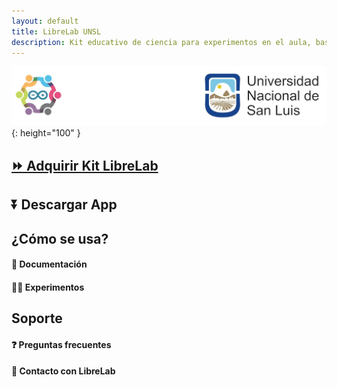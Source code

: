 ```yaml
---
layout: default
title: LibreLab UNSL
description: Kit educativo de ciencia para experimentos en el aula, basado en Arduino.
---
```


![asd](/assets/img/logo.png){: height="100" }

## [⏩️ Adquirir Kit LibreLab](Adquirir)

## ⏬ Descargar App

## ¿Cómo se usa?

#### 🚀 Documentación

#### 🧑‍🔬 Experimentos

## Soporte

#### ❓️ Preguntas frecuentes

#### 💬 Contacto con LibreLab

